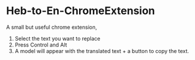 # Heb-to-En-ChromeExtension

A small but useful chrome extension,
1. Select the text you want to replace
2. Press Control and Alt
3. A model will appear with the translated text + a button to copy the text. 

